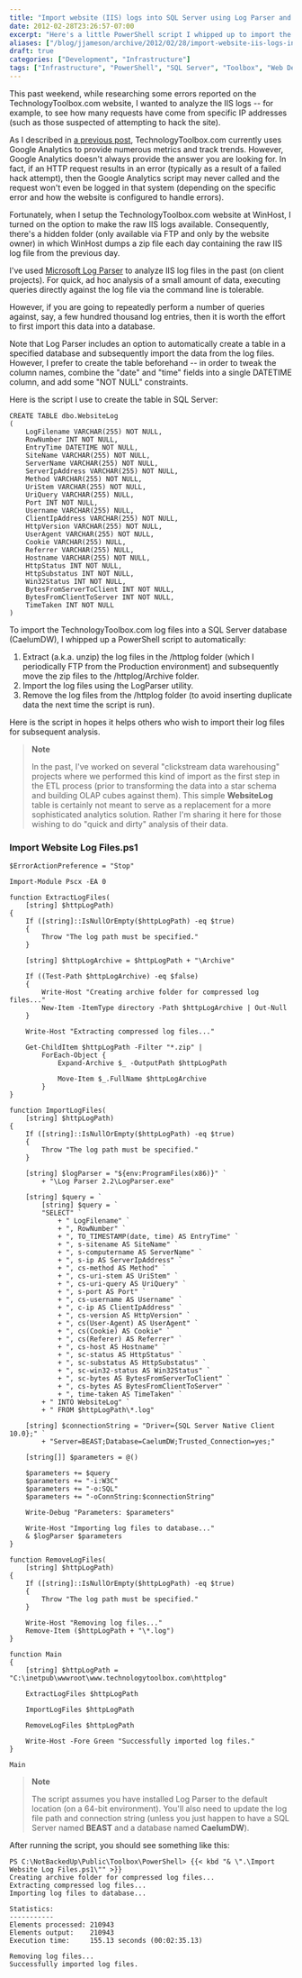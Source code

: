 ```yaml
---
title: "Import website (IIS) logs into SQL Server using Log Parser and PowerShell"
date: 2012-02-28T23:26:57-07:00
excerpt: "Here's a little PowerShell script I whipped up to import the TechnologyToolbox.com log files into a SQL Server database for some \"quick and dirty\" analysis."
aliases: ["/blog/jjameson/archive/2012/02/28/import-website-iis-logs-into-sql-server-using-log-parser.aspx"]
draft: true
categories: ["Development", "Infrastructure"]
tags: ["Infrastructure", "PowerShell", "SQL Server", "Toolbox", "Web Development"]
---
```


This past weekend, while researching some errors reported on the TechnologyToolbox.com
website, I wanted to analyze the IIS logs -- for example, to see how many requests
have come from specific IP addresses (such as those suspected of attempting
to hack the site).

As I described in
[a previous post](/blog/jjameson/2012/02/03/building-technologytoolbox-com-part-22), TechnologyToolbox.com currently uses Google Analytics to
provide numerous metrics and track trends. However, Google Analytics doesn't
always provide the answer you are looking for. In fact, if an HTTP request results
in an error (typically as a result of a failed hack attempt), then the Google
Analytics script may never called and the request won't even be logged in that
system (depending on the specific error and how the website is configured to
handle errors).

Fortunately, when I setup the TechnologyToolbox.com website at WinHost, I
turned on the option to make the raw IIS logs available. Consequently, there's
a hidden folder (only available via FTP and only by the website owner) in which
WinHost dumps a zip file each day containing the raw IIS log file from the previous
day.

I've used
[Microsoft Log Parser](http://www.microsoft.com/download/en/details.aspx?displaylang=en&id=24659) to analyze IIS log files in the past (on client projects).
For quick, ad hoc analysis of a small amount of data, executing queries directly
against the log file via the command line is tolerable.

However, if you are going to repeatedly perform a number of queries against,
say, a few hundred thousand log entries, then it is worth the effort to first
import this data into a database.

Note that Log Parser includes an option to automatically create a table in
a specified database and subsequently import the data from the log files. However,
I prefer to create the table beforehand -- in order to tweak the column names,
combine the "date" and "time" fields into a single DATETIME column, and add
some "NOT NULL" constraints.

Here is the script I use to create the table in SQL Server:

```
CREATE TABLE dbo.WebsiteLog
(
    LogFilename VARCHAR(255) NOT NULL,
    RowNumber INT NOT NULL,
    EntryTime DATETIME NOT NULL,
    SiteName VARCHAR(255) NOT NULL,
    ServerName VARCHAR(255) NOT NULL,
    ServerIpAddress VARCHAR(255) NOT NULL,
    Method VARCHAR(255) NOT NULL,
    UriStem VARCHAR(255) NOT NULL,
    UriQuery VARCHAR(255) NULL,
    Port INT NOT NULL,
    Username VARCHAR(255) NULL,
    ClientIpAddress VARCHAR(255) NOT NULL,
    HttpVersion VARCHAR(255) NOT NULL,
    UserAgent VARCHAR(255) NOT NULL,
    Cookie VARCHAR(255) NULL,
    Referrer VARCHAR(255) NULL,
    Hostname VARCHAR(255) NOT NULL,
    HttpStatus INT NOT NULL,
    HttpSubstatus INT NOT NULL,
    Win32Status INT NOT NULL,
    BytesFromServerToClient INT NOT NULL,
    BytesFromClientToServer INT NOT NULL,
    TimeTaken INT NOT NULL
)
```

To import the TechnologyToolbox.com log files into a SQL Server database
(CaelumDW), I whipped up a PowerShell script to automatically:

1. Extract (a.k.a. unzip) the log files in the /httplog folder (which I
   periodically FTP from the Production environment) and subsequently move
   the zip files to the /httplog/Archive folder.
2. Import the log files using the LogParser utility.
3. Remove the log files from the /httplog folder (to avoid inserting duplicate
   data the next time the script is run).

Here is the script in hopes it helps others who wish to import their log
files for subsequent analysis.

> **Note**
>
> In the past, I've worked on several "clickstream data warehousing" projects
> where we performed this kind of import as the first step in the ETL
> process (prior to transforming the data into a star schema and building
> OLAP cubes against them). This simple **WebsiteLog** table
> is certainly not meant to serve as a replacement for a more sophisticated
> analytics solution. Rather I'm sharing it here for those wishing to
> do "quick and dirty" analysis of their data.

### Import Website Log Files.ps1

```
$ErrorActionPreference = "Stop"

Import-Module Pscx -EA 0

function ExtractLogFiles(
    [string] $httpLogPath)
{
    If ([string]::IsNullOrEmpty($httpLogPath) -eq $true)
    {
        Throw "The log path must be specified."    
    }
    
    [string] $httpLogArchive = $httpLogPath + "\Archive"
    
    If ((Test-Path $httpLogArchive) -eq $false)
    {
        Write-Host "Creating archive folder for compressed log files..."
        New-Item -ItemType directory -Path $httpLogArchive | Out-Null
    }
    
    Write-Host "Extracting compressed log files..."
    
    Get-ChildItem $httpLogPath -Filter "*.zip" |
        ForEach-Object {
            Expand-Archive $_ -OutputPath $httpLogPath
            
            Move-Item $_.FullName $httpLogArchive
        }
}

function ImportLogFiles(
    [string] $httpLogPath)
{
    If ([string]::IsNullOrEmpty($httpLogPath) -eq $true)
    {
        Throw "The log path must be specified."    
    }

    [string] $logParser = "${env:ProgramFiles(x86)}" `
        + "\Log Parser 2.2\LogParser.exe"

    [string] $query = `
        [string] $query = `
        "SELECT" `
            + " LogFilename" `
            + ", RowNumber" `
            + ", TO_TIMESTAMP(date, time) AS EntryTime" `
            + ", s-sitename AS SiteName" `
            + ", s-computername AS ServerName" `
            + ", s-ip AS ServerIpAddress" `
            + ", cs-method AS Method" `
            + ", cs-uri-stem AS UriStem" `
            + ", cs-uri-query AS UriQuery" `
            + ", s-port AS Port" `
            + ", cs-username AS Username" `
            + ", c-ip AS ClientIpAddress" `
            + ", cs-version AS HttpVersion" `
            + ", cs(User-Agent) AS UserAgent" `
            + ", cs(Cookie) AS Cookie" `
            + ", cs(Referer) AS Referrer" `
            + ", cs-host AS Hostname" `
            + ", sc-status AS HttpStatus" `
            + ", sc-substatus AS HttpSubstatus" `
            + ", sc-win32-status AS Win32Status" `
            + ", sc-bytes AS BytesFromServerToClient" `
            + ", cs-bytes AS BytesFromClientToServer" `
            + ", time-taken AS TimeTaken" `
        + " INTO WebsiteLog" `
        + " FROM $httpLogPath\*.log"
        
    [string] $connectionString = "Driver={SQL Server Native Client 10.0};" `
        + "Server=BEAST;Database=CaelumDW;Trusted_Connection=yes;"
    
    [string[]] $parameters = @()
    
    $parameters += $query
    $parameters += "-i:W3C"
    $parameters += "-o:SQL"
    $parameters += "-oConnString:$connectionString"
    
    Write-Debug "Parameters: $parameters"
    
    Write-Host "Importing log files to database..."
    & $logParser $parameters
}

function RemoveLogFiles(
    [string] $httpLogPath)
{
    If ([string]::IsNullOrEmpty($httpLogPath) -eq $true)
    {
        Throw "The log path must be specified."    
    }
    
    Write-Host "Removing log files..."    
    Remove-Item ($httpLogPath + "\*.log")
}
    
function Main
{
    [string] $httpLogPath = "C:\inetpub\wwwroot\www.technologytoolbox.com\httplog"

    ExtractLogFiles $httpLogPath

    ImportLogFiles $httpLogPath
    
    RemoveLogFiles $httpLogPath
        
    Write-Host -Fore Green "Successfully imported log files."
}

Main
```

> **Note**
>
> The script assumes you have installed Log Parser to the default location
> (on a 64-bit environment). You'll also need to update the log file path
> and connection string (unless you just happen to have a SQL Server named
> **BEAST** and a database named **CaelumDW**).

After running the script, you should see something like this:

```
PS C:\NotBackedUp\Public\Toolbox\PowerShell> {{< kbd "& \".\Import Website Log Files.ps1\"" >}}
Creating archive folder for compressed log files...
Extracting compressed log files...
Importing log files to database...

Statistics:
-----------
Elements processed: 210943
Elements output:    210943
Execution time:     155.13 seconds (00:02:35.13)

Removing log files...
Successfully imported log files.
```

